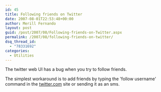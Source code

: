 ```yaml
---
id: 45
title: Following friends on Twitter
date: 2007-08-01T22:53:48+00:00
author: Merill Fernando
layout: post
guid: /post/2007/08/Following-friends-on-Twitter.aspx
permalink: /2007/08/following-friends-on-twitter/
dsq_thread_id:
  - "78331692"
categories:
  - Utilities
---
```

<p>The twitter web UI has a&nbsp;bug when you try to follow friends.</p> <p>The simplest workaround is to add friends by typing&nbsp;the 'follow username' command in the <a href="http://www.twitter.com">twitter.com</a>&nbsp;site or sending it as an sms.</p>
